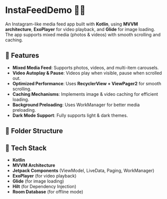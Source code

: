 # InstaFeedDemo 📸🎥

An Instagram-like media feed app built with **Kotlin**, using **MVVM architecture**, **ExoPlayer** for video playback, and **Glide** for image loading. The app supports mixed media (photos & videos) with smooth scrolling and caching.

## 🚀 Features
- **Mixed Media Feed**: Supports photos, videos, and multi-item carousels.
- **Video Autoplay & Pause**: Videos play when visible, pause when scrolled out.
- **Optimized Performance**: Uses **RecyclerView + ViewPager2** for smooth scrolling.
- **Caching Mechanisms**: Implements image & video caching for efficient loading.
- **Background Preloading**: Uses WorkManager for better media preloading.
- **Dark Mode Support**: Fully supports light & dark themes.

## 📂 Folder Structure

## 🔧 Tech Stack
- **Kotlin**  
- **MVVM Architecture**  
- **Jetpack Components** (ViewModel, LiveData, Paging, WorkManager)  
- **ExoPlayer** (for video playback)  
- **Glide** (for image loading)  
- **Hilt** (for Dependency Injection)  
- **Room Database** (for offline mode)  

